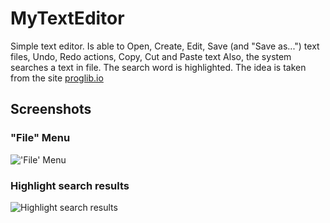 # MyTextEditor
Simple text editor. Is able to Open, Create, Edit, Save (and "Save as...") text files, Undo, Redo actions, Copy, Cut and Paste text
Also, the system searches a text in file. 
The search word is highlighted. The idea is taken from the site [proglib.io](https://proglib.io/p/project-list/)

## Screenshots
<h3>"File" Menu</h3>
<img src="https://image.ibb.co/gBKRCe/1.png" alt="'File' Menu" />

<h3>Highlight search results</h3>
<img src="https://image.ibb.co/gndxJK/2.png" alt="Highlight search results" />
